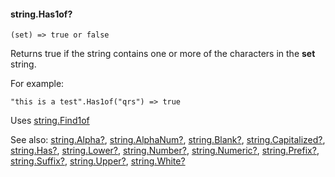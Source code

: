 #### string.Has1of?

``` suneido
(set) => true or false
```

Returns true if the string contains one or more of the characters in the **set** string.

For example:

``` suneido
"this is a test".Has1of("qrs") => true
```

Uses
[string.Find1of](<string.Find1of.md>)


See also:
[string.Alpha?](<string.Alpha?.md>),
[string.AlphaNum?](<string.AlphaNum?.md>),
[string.Blank?](<string.Blank?.md>),
[string.Capitalized?](<string.Capitalized?.md>),
[string.Has?](<string.Has?.md>),
[string.Lower?](<string.Lower?.md>),
[string.Number?](<string.Number?.md>),
[string.Numeric?](<string.Numeric?.md>),
[string.Prefix?](<string.Prefix?.md>),
[string.Suffix?](<string.Suffix?.md>),
[string.Upper?](<string.Upper?.md>),
[string.White?](<string.White?.md>)
